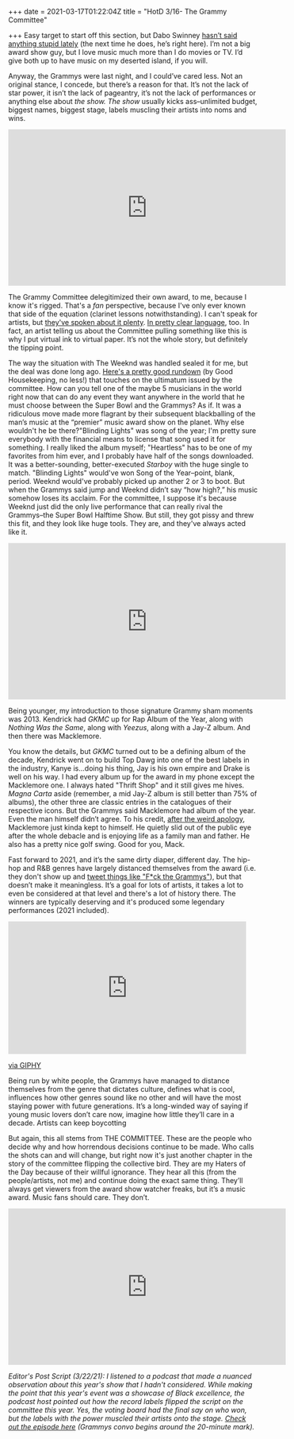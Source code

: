 +++
date = 2021-03-17T01:22:04Z
title = "HotD 3/16- The Grammy Committee"

+++
Easy target to start off this section, but Dabo Swinney [hasn’t said anything stupid lately](https://www.espn.com/video/clip/_/id/17552638) (the next time he does, he’s right here). I’m not a big award show guy, but I love music much more than I do movies or TV. I’d give both up to have music on my deserted island, if you will.

Anyway, the Grammys were last night, and I could’ve cared less. Not an original stance, I concede, but there’s a reason for that. It’s not the lack of star power, it isn’t the lack of pageantry, it’s not the lack of performances or anything else about _the show. The show_ usually kicks ass–unlimited budget, biggest names, biggest stage, labels muscling their artists into noms and wins.

<iframe width="560" height="315" src="https://www.youtube.com/embed/bEe2ohaO8BA?start=443" title="YouTube video player" frameborder="0" allow="accelerometer; autoplay; clipboard-write; encrypted-media; gyroscope; picture-in-picture" allowfullscreen></iframe>

The Grammy Committee delegitimized their own award, to me, because I know it's rigged. That's a _fan_ perspective, because I've only ever known that side of the equation (clarinet lessons notwithstanding). I can't speak for artists, but [they've spoken about it plenty](https://www.mensxp.com/culture/music/86511-grammys-under-fire-racism-zayn-bts-the-weeknd.html). [In pretty clear language](https://theundefeated.com/features/dj-jazzy-jeff-the-fresh-prince-and-a-grammy-boycott-that-set-the-tone-for-three-more-decades-of-rap-and-culture/), too. In fact, an artist telling us about the Committee pulling something like this is why I put virtual ink to virtual paper. It’s not the whole story, but definitely the tipping point.

The way the situation with The Weeknd was handled sealed it for me, but the deal was done long ago. [Here's a pretty good rundown](https://www.goodhousekeeping.com/life/entertainment/a35809227/why-is-weeknd-boycotting-grammys-2021-nomination-snub/) (by Good Housekeeping, no less!) that touches on the ultimatum issued by the committee. How can you tell one of the maybe 5 musicians in the world right now that can do any event they want anywhere in the world that he must choose between the Super Bowl and the Grammys? As if. It was a ridiculous move made more flagrant by their subsequent blackballing of the man’s music at the “premier” music award show on the planet. Why else wouldn't he be there?"Blinding Lights" was song of the year; I'm pretty sure everybody with the financial means to license that song used it for something. I really liked the album myself; "Heartless" has to be one of my favorites from him ever, and I probably have half of the songs downloaded. It was a better-sounding, better-executed _Starboy_ with the huge single to match. "Blinding Lights" would've won Song of the Year–point, blank, period. Weeknd would've probably picked up another 2 or 3 to boot. But when the Grammys said jump and Weeknd didn’t say “how high?,” his music somehow loses its acclaim. For the committee, I suppose it's because Weeknd just did the only live performance that can really rival the Grammys–the Super Bowl Halftime Show. But still, they got pissy and threw this fit, and they look like huge tools. They are, and they've always acted like it.

<iframe width="560" height="315" src="https://www.youtube.com/embed/1DpH-icPpl0" title="YouTube video player" frameborder="0" allow="accelerometer; autoplay; clipboard-write; encrypted-media; gyroscope; picture-in-picture" allowfullscreen></iframe>

Being younger, my introduction to those signature Grammy sham moments was 2013. Kendrick had _GKMC_ up for Rap Album of the Year, along with _Nothing Was the Same_, along with _Yeezus_, along with a Jay-Z album. And then there was Macklemore.

You know the details, but _GKMC_ turned out to be a defining album of the decade, Kendrick went on to build Top Dawg into one of the best labels in the industry, Kanye is...doing his thing, Jay is his own empire and Drake is well on his way. I had every album up for the award in my phone except the Macklemore one. I always hated "Thrift Shop" and it still gives me hives. _Magna Carta_ aside (remember, a mid Jay-Z album is still better than 75% of albums), the other three are classic entries in the catalogues of their respective icons. But the Grammys said Macklemore had album of the year. Even the man himself didn’t agree. To his credit, [after the weird apology](https://www.cbsnews.com/news/grammys-2014-macklemore-apologizes-to-kendrick-lamar-after-best-rap-album-win/), Macklemore just kinda kept to himself. He quietly slid out of the public eye after the whole debacle and is enjoying life as a family man and father. He also has a pretty nice golf swing. Good for you, Mack.

Fast forward to 2021, and it’s the same dirty diaper, different day. The hip-hop and R&B genres have largely distanced themselves from the award (i.e. they don't show up and [tweet things like "F*ck the Grammys"](https://www.vulture.com/2021/03/zayn-malik-tweets-f-the-grammys-clarifies-criticisms.html)), but that doesn’t make it meaningless. It’s a goal for lots of artists, it takes a lot to even be considered at that level and there's a lot of history there. The winners are typically deserving and it's produced some legendary performances (2021 included).

<iframe src="https://giphy.com/embed/E61W5osNXK0Xq8aY6h" width="480" height="267" frameBorder="0" class="giphy-embed" allowFullScreen></iframe><p><a href="https://giphy.com/gifs/recordingacademy-grammys-2021-E61W5osNXK0Xq8aY6h">via GIPHY</a></p>

Being run by white people, the Grammys have managed to distance themselves from the genre that dictates culture, defines what is cool, influences how other genres sound like no other and will have the most staying power with future generations. It’s a long-winded way of saying if young music lovers don’t care now, imagine how little they’ll care in a decade. Artists can keep boycotting

But again, this all stems from THE COMMITTEE. These are the people who decide why and how horrendous decisions continue to be made. Who calls the shots can and will change, but right now it's just another chapter in the story of the committee flipping the collective bird. They are my Haters of the Day because of their willful ignorance. They hear all this (from the people/artists, not me) and continue doing the exact same thing. They’ll always get viewers from the award show watcher freaks, but it’s a music award. Music fans should care. They don’t.

<iframe width="560" height="315" src="https://www.youtube.com/embed/LTPqtO5EbFk" title="YouTube video player" frameborder="0" allow="accelerometer; autoplay; clipboard-write; encrypted-media; gyroscope; picture-in-picture" allowfullscreen></iframe>

_Editor's Post Script (3/22/21): I listened to a podcast that made a nuanced observation about this year's show that I hadn't considered. While making the point that this year's event was a showcase of Black excellence, the podcast host pointed out how the record labels flipped the script on the committee this year. Yes, the voting board had the final say on who won, but the labels with the power muscled their artists onto the stage._ [_Check out the episode here_](https://soundcloud.com/joebuddenpodcast/episode-424-the-nine) _(Grammys convo begins around the 20-minute mark)._
